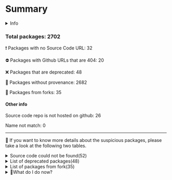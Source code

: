 # Summary


<details>
    <summary>Info</summary>
    Dirty-waters has analyzed your project dependencies and have found different categories for each of them:

    - ⚠️⚠️⚠️ : severe
    - ⚠️⚠️: moderate
    - ⚠️: precaution
</details>
        
 ### Total packages: 2702


:heavy_exclamation_mark: Packages with no Source Code URL: 32

:no_entry: Packages with Github URLs that are 404: 20

:x: Packages that are deprecated: 48

:black_square_button: Packages without provenance: 2682

:cactus: Packages from forks: 35

#### Other info

Source code repo is not hosted on github: 26


Name not match: 0


---
:dolphin: If you want to know more details about the suspicious packages, please take a look at the following two tables.

<details>
    <summary>Source code could not be found(52)</summary>
        


|   index | package_name                                                                                                                                   | github_url                                                                      | github_exists   |
|--------:|:-----------------------------------------------------------------------------------------------------------------------------------------------|:--------------------------------------------------------------------------------|:----------------|
|       1 | @elrondnetwork/erdjs@11.0.0                                                                                                                    | No_repo_info_found                                                              |                 |
|       2 | @elrondnetwork/erdjs-network-providers@1.2.0                                                                                                   | No_repo_info_found                                                              |                 |
|       3 | @hashgraph/cryptography@1.1.2                                                                                                                  | No_repo_info_found                                                              |                 |
|       4 | @hashgraph/proto@2.4.1                                                                                                                         | No_repo_info_found                                                              |                 |
|       5 | @keplr-wallet/cosmos@0.9.16                                                                                                                    | No_repo_info_found                                                              |                 |
|       6 | @keplr-wallet/crypto@0.9.10                                                                                                                    | No_repo_info_found                                                              |                 |
|       7 | @keplr-wallet/types@0.9.12                                                                                                                     | No_repo_info_found                                                              |                 |
|       8 | @keplr-wallet/unit@0.9.12                                                                                                                      | No_repo_info_found                                                              |                 |
|       9 | @ledgerhq/crypto-icons-ui@file:libs/ui/packages/crypto-icons(@types/react@18.2.28)(react@18.2.0)(styled-components@5.3.5)(styled-system@5.1.5) | No_repo_info_found                                                              |                 |
|      10 | @styled-system/background@5.1.2                                                                                                                | No_repo_info_found                                                              |                 |
|      11 | @styled-system/border@5.1.5                                                                                                                    | No_repo_info_found                                                              |                 |
|      12 | @styled-system/color@5.1.2                                                                                                                     | No_repo_info_found                                                              |                 |
|      13 | @styled-system/core@5.1.2                                                                                                                      | No_repo_info_found                                                              |                 |
|      14 | @styled-system/css@5.1.5                                                                                                                       | No_repo_info_found                                                              |                 |
|      15 | @styled-system/flexbox@5.1.2                                                                                                                   | No_repo_info_found                                                              |                 |
|      16 | @styled-system/grid@5.1.2                                                                                                                      | No_repo_info_found                                                              |                 |
|      17 | @styled-system/layout@5.1.2                                                                                                                    | No_repo_info_found                                                              |                 |
|      18 | @styled-system/position@5.1.2                                                                                                                  | No_repo_info_found                                                              |                 |
|      19 | @styled-system/shadow@5.1.2                                                                                                                    | No_repo_info_found                                                              |                 |
|      20 | @styled-system/space@5.1.2                                                                                                                     | No_repo_info_found                                                              |                 |
|      21 | @styled-system/typography@5.1.2                                                                                                                | No_repo_info_found                                                              |                 |
|      22 | @styled-system/variant@5.1.5                                                                                                                   | No_repo_info_found                                                              |                 |
|      23 | @taquito/http-utils@13.0.1                                                                                                                     | No_repo_info_found                                                              |                 |
|      24 | @taquito/ledger-signer@13.0.1                                                                                                                  | No_repo_info_found                                                              |                 |
|      25 | @taquito/local-forging@13.0.1                                                                                                                  | No_repo_info_found                                                              |                 |
|      26 | @taquito/michelson-encoder@13.0.1                                                                                                              | No_repo_info_found                                                              |                 |
|      27 | @taquito/rpc@13.0.1                                                                                                                            | No_repo_info_found                                                              |                 |
|      28 | @taquito/utils@13.0.1                                                                                                                          | No_repo_info_found                                                              |                 |
|      29 | app-builder-bin@4.0.0                                                                                                                          | No_repo_info_found                                                              |                 |
|      30 | cssnano-utils@3.1.0                                                                                                                            | No_repo_info_found                                                              |                 |
|      31 | eyes@0.1.8                                                                                                                                     | No_repo_info_found                                                              |                 |
|      32 | injectpromise@1.0.0                                                                                                                            | No_repo_info_found                                                              |                 |
|      33 | @ledgerhq/compressjs@1.3.1                                                                                                                     | https://github.com/faithlife/compressjs                                         | False           |
|      34 | @vue/web-component-wrapper@1.3.0                                                                                                               | https://github.com/vuejs/web-component-wrapper                                  | False           |
|      35 | buffer-equal@1.0.0                                                                                                                             | https://github.com/substack/node-buffer-equal                                   | False           |
|      36 | buffer-pipe@0.0.3                                                                                                                              | https://github.com/wanderer/buffer-pipe                                         | False           |
|      37 | camelize@1.0.0                                                                                                                                 | https://github.com/substack/camelize                                            | False           |
|      38 | capability@0.2.5                                                                                                                               | https://github.com/inf3rno/capability                                           | False           |
|      39 | commondir@1.0.1                                                                                                                                | https://github.com/substack/node-commondir                                      | False           |
|      40 | compare-version@0.1.2                                                                                                                          | https://github.com/kevva/compare-version                                        | False           |
|      41 | concat-map@0.0.1                                                                                                                               | https://github.com/substack/node-concat-map                                     | False           |
|      42 | crypto-browserify@3.12.0                                                                                                                       | https://github.com/crypto-browserify/crypto-browserify                          | False           |
|      43 | error-polyfill@0.1.3                                                                                                                           | https://github.com/inf3rno/error-polyfill                                       | False           |
|      44 | github-from-package@0.0.0                                                                                                                      | https://github.com/substack/github-from-package                                 | False           |
|      45 | mkdirp@0.5.6                                                                                                                                   | https://github.com/substack/node-mkdirp                                         | False           |
|      46 | o3@1.0.3                                                                                                                                       | https://github.com/inf3rno/o3                                                   | False           |
|      47 | secretjs@0.17.5                                                                                                                                | https://github.com/enigmampc/secretnetwork/blob/master/cosmwasm-js/packages/sdk | False           |
|      48 | semver-compare@1.0.0                                                                                                                           | https://github.com/substack/semver-compare                                      | False           |
|      49 | storyly-web@2.8.0                                                                                                                              | https://github.com/netvent/storyly-web                                          | False           |
|      50 | text-table@0.2.0                                                                                                                               | https://github.com/substack/text-table                                          | False           |
|      51 | u3@0.1.1                                                                                                                                       | https://github.com/inf3rno/u3                                                   | False           |
|      52 | url-set-query@1.0.0                                                                                                                            | https://github.com/mattdesl/url-set-query                                       | False           |
</details>
<details>
    <summary>List of deprecated packages(48)</summary>
        


| package_name                                              | deprecated_in_version   | provenance_in_version   | all_deprecated   | github_url                                                                      | github_exists   | github_redirected   | archived   | is_fork   | open_issues_count   | is_match   |
|:----------------------------------------------------------|:------------------------|:------------------------|:-----------------|:--------------------------------------------------------------------------------|:----------------|:--------------------|:-----------|:----------|:--------------------|:-----------|
| @babel/plugin-proposal-async-generator-functions@7.20.7   | True                    | False                   | True             | https://github.com/babel/babel                                                  | True            | False               | False      | False     | 774                 |            |
| @babel/plugin-proposal-class-properties@7.18.6            | True                    | False                   | True             | https://github.com/babel/babel                                                  | True            | False               | False      | False     | 774                 |            |
| @babel/plugin-proposal-nullish-coalescing-operator@7.18.6 | True                    | False                   | True             | https://github.com/babel/babel                                                  | True            | False               | False      | False     | 774                 |            |
| @babel/plugin-proposal-numeric-separator@7.18.6           | True                    | False                   | True             | https://github.com/babel/babel                                                  | True            | False               | False      | False     | 774                 |            |
| @babel/plugin-proposal-object-rest-spread@7.20.7          | True                    | False                   | True             | https://github.com/babel/babel                                                  | True            | False               | False      | False     | 774                 |            |
| @babel/plugin-proposal-optional-catch-binding@7.18.6      | True                    | False                   | True             | https://github.com/babel/babel                                                  | True            | False               | False      | False     | 774                 |            |
| @babel/plugin-proposal-optional-chaining@7.21.0           | True                    | False                   | True             | https://github.com/babel/babel                                                  | True            | False               | False      | False     | 774                 |            |
| @celo/connect@3.0.1                                       | True                    | False                   | False            | https://github.com/celo-org/celo-monorepo                                       | True            | False               | False      | False     | 85                  |            |
| @celo/contractkit@3.0.1                                   | True                    | False                   | False            | https://github.com/celo-org/celo-monorepo                                       | True            | False               | False      | False     | 85                  |            |
| @celo/wallet-base@3.0.1                                   | True                    | False                   | False            | https://github.com/celo-org/celo-monorepo                                       | True            | False               | False      | False     | 85                  |            |
| @elrondnetwork/erdjs@11.0.0                               | True                    | False                   | True             | No_repo_info_found                                                              |                 |                     |            |           | -                   |            |
| @elrondnetwork/erdjs-network-providers@1.2.0              | True                    | False                   | True             | No_repo_info_found                                                              |                 |                     |            |           | -                   |            |
| @elrondnetwork/transaction-decoder@1.0.0                  | True                    | False                   | True             | https://github.com/elrondnetwork/transaction-decoder                            | True            | True                | False      | False     | 1                   |            |
| @ledgerhq/hw-transport-u2f@5.36.0-deprecated              | True                    | False                   | False            | https://github.com/ledgerhq/ledgerjs                                            | True            | False               | True       | False     | 124                 |            |
| @sinonjs/fake-timers@10.2.0                               | True                    | False                   | False            | https://github.com/sinonjs/fake-timers                                          | True            | False               | False      | False     | 15                  |            |
| abab@2.0.6                                                | True                    | False                   | True             | https://github.com/jsdom/abab                                                   | True            | False               | True       | False     | 0                   |            |
| big.js@6.0.0                                              | True                    | False                   | False            | https://github.com/mikemcl/big.js                                               | True            | False               | False      | False     | 7                   |            |
| cids@0.7.5                                                | True                    | False                   | True             | https://github.com/multiformats/js-cid                                          | True            | False               | True       | False     | 17                  |            |
| consolidate@0.15.1                                        | True                    | False                   | False            | https://github.com/tj/consolidate.js                                            | True            | False               | False      | False     | 47                  |            |
| core-js@2.6.12                                            | True                    | False                   | False            | https://github.com/zloirock/core-js                                             | True            | False               | False      | False     | 34                  |            |
| core-js@3.6.5                                             | True                    | False                   | False            | https://github.com/zloirock/core-js                                             | True            | False               | False      | False     | 34                  |            |
| crypto@1.0.1                                              | True                    | False                   | True             | https://github.com/npm/deprecate-holder                                         | True            | False               | False      | False     | 14                  |            |
| domexception@4.0.0                                        | True                    | False                   | True             | https://github.com/jsdom/domexception                                           | True            | False               | True       | False     | 0                   |            |
| ethereumjs-common@1.5.2                                   | True                    | False                   | True             | https://github.com/ethereumjs/ethereumjs-common                                 | True            | False               | True       | False     | 0                   |            |
| ethereumjs-tx@2.1.2                                       | True                    | False                   | True             | https://github.com/ethereumjs/ethereumjs-tx                                     | True            | False               | True       | False     | 0                   |            |
| formidable@1.2.6                                          | True                    | False                   | False            | https://github.com/node-formidable/formidable                                   | True            | False               | False      | False     | 47                  |            |
| har-validator@5.1.5                                       | True                    | False                   | True             | https://github.com/ahmadnassri/node-har-validator                               | True            | False               | False      | False     | 13                  |            |
| js-xdr@1.3.0                                              | True                    | False                   | False            | https://github.com/stellar/js-xdr                                               | True            | False               | False      | False     | 7                   |            |
| loupe@2.3.4                                               | True                    | False                   | False            | https://github.com/chaijs/loupe                                                 | True            | False               | False      | False     | 6                   |            |
| mini-create-react-context@0.4.1                           | True                    | False                   | True             | https://github.com/stringepsilon/mini-create-react-context                      | True            | False               | True       | True      | 20                  |            |
| mkdirp-promise@5.0.1                                      | True                    | False                   | True             | https://github.com/ahmadnassri/mkdirp-promise                                   | True            | False               | True       | False     | 2                   |            |
| multibase@0.6.1                                           | True                    | False                   | True             | https://github.com/multiformats/js-multibase                                    | True            | False               | True       | False     | 3                   |            |
| multibase@0.7.0                                           | True                    | False                   | True             | https://github.com/multiformats/js-multibase                                    | True            | False               | True       | False     | 3                   |            |
| multicodec@0.5.7                                          | True                    | False                   | True             | https://github.com/multiformats/js-multicodec                                   | True            | False               | False      | False     | 3                   |            |
| multicodec@1.0.4                                          | True                    | False                   | True             | https://github.com/multiformats/js-multicodec                                   | True            | False               | False      | False     | 3                   |            |
| request@2.88.2                                            | True                    | False                   | True             | https://github.com/request/request                                              | True            | False               | False      | False     | 127                 |            |
| secretjs@0.17.5                                           | True                    | False                   | False            | https://github.com/enigmampc/secretnetwork/blob/master/cosmwasm-js/packages/sdk | False           | False               |            |           |                     |            |
| stable@0.1.8                                              | True                    | False                   | True             | https://github.com/two-screen/stable                                            | True            | False               | True       | False     | 0                   |            |
| stellar-base@8.2.2                                        | True                    | False                   | False            | https://github.com/stellar/js-stellar-base                                      | True            | False               | False      | False     | 29                  |            |
| stellar-sdk@10.4.1                                        | True                    | False                   | True             | https://github.com/stellar/js-stellar-sdk                                       | True            | False               | False      | False     | 68                  |            |
| superagent@6.1.0                                          | True                    | False                   | False            | https://github.com/visionmedia/superagent                                       | True            | True                | False      | False     | 171                 |            |
| trim@0.0.1                                                | True                    | False                   | True             | https://github.com/trott/trim                                                   | True            | False               | True       | False     | 0                   |            |
| uglify-es@3.3.9                                           | True                    | False                   | True             | https://github.com/mishoo/uglifyjs2                                             | True            | True                | False      | False     | 42                  |            |
| uuid@2.0.1                                                | True                    | False                   | False            | https://github.com/shtylman/node-uuid                                           | True            | True                | False      | True      | 0                   |            |
| uuid@3.3.2                                                | True                    | False                   | False            | https://github.com/kelektiv/node-uuid                                           | True            | True                | False      | False     | 13                  |            |
| uuid@3.4.0                                                | True                    | False                   | False            | https://github.com/uuidjs/uuid                                                  | True            | False               | False      | False     | 13                  |            |
| vue@2.7.14                                                | True                    | False                   | False            | https://github.com/vuejs/vue                                                    | True            | False               | False      | False     | 602                 |            |
| webpack-chain@6.5.1                                       | True                    | False                   | True             | https://github.com/neutrinojs/webpack-chain                                     | True            | False               | True       | False     | 1                   |            |
</details>
                      
<details>
    <summary>List of packages from fork(35) </summary>
        


| package_name                                | deprecated_in_version   | provenance_in_version   | all_deprecated   | github_url                                                 | github_exists   | github_redirected   | archived   | is_fork   |   open_issues_count | is_match   |
|:--------------------------------------------|:------------------------|:------------------------|:-----------------|:-----------------------------------------------------------|:----------------|:--------------------|:-----------|:----------|--------------------:|:-----------|
| @aashutoshrathi/word-wrap@1.2.6             | False                   | False                   | False            | https://github.com/aashutoshrathi/word-wrap                | True            | False               | False      | True      |                   1 |            |
| @adobe/css-tools@4.3.1                      | False                   | False                   | False            | https://github.com/adobe/css-tools                         | True            | False               | False      | True      |                  10 |            |
| @eslint-community/eslint-utils@4.4.0        | False                   | False                   | False            | https://github.com/eslint-community/eslint-utils           | True            | False               | False      | True      |                  17 |            |
| @eslint-community/regexpp@4.6.2             | False                   | False                   | False            | https://github.com/eslint-community/regexpp                | True            | False               | False      | True      |                  11 |            |
| @jridgewell/sourcemap-codec@1.4.14          | False                   | False                   | False            | https://github.com/jridgewell/sourcemap-codec              | True            | False               | False      | True      |                   2 |            |
| @jridgewell/sourcemap-codec@1.4.15          | False                   | False                   | False            | https://github.com/jridgewell/sourcemap-codec              | True            | False               | False      | True      |                   2 |            |
| @malept/flatpak-bundler@0.4.0               | False                   | False                   | False            | https://github.com/malept/flatpak-bundler                  | True            | False               | False      | True      |                   6 |            |
| @nicolo-ribaudo/semver-v6@6.3.3             | False                   | False                   | False            | https://github.com/nicolo-ribaudo/semver-v6                | True            | False               | False      | True      |                   0 |            |
| @samverschueren/stream-to-observable@0.3.1  | False                   | False                   | False            | https://github.com/samverschueren/stream-to-observable     | True            | False               | False      | True      |                   3 |            |
| @soda/friendly-errors-webpack-plugin@1.8.1  | False                   | False                   | False            | https://github.com/sodatea/friendly-errors-webpack-plugin  | True            | False               | False      | True      |                   4 |            |
| @tronweb3/google-protobuf@3.21.2            | False                   | False                   | False            | https://github.com/start940315/protobuf-javascript-js      | True            | False               | False      | True      |                   0 |            |
| @zondax/ledger-cosmos-js@3.0.3              | False                   | False                   | False            | https://github.com/cosmos/ledger-cosmos-js                 | True            | False               | False      | True      |                   1 |            |
| algo-msgpack-with-bigint@2.1.1              | False                   | False                   | False            | https://github.com/evanjrichard/msgpack-javascript         | True            | False               | False      | True      |                   1 |            |
| ansi-html-community@0.0.8                   | False                   | False                   | False            | https://github.com/mahdyar/ansi-html-community             | True            | False               | False      | True      |                   4 |            |
| async-exit-hook@2.0.1                       | False                   | False                   | False            | https://github.com/tapppi/async-exit-hook                  | True            | False               | False      | True      |                  11 |            |
| bonjour-service@1.0.13                      | False                   | False                   | False            | https://github.com/onlxltd/bonjour-service                 | True            | False               | False      | True      |                  15 |            |
| borc@2.1.2                                  | False                   | False                   | False            | https://github.com/dignifiedquire/borc                     | True            | False               | False      | True      |                  24 |            |
| chartjs-color@2.4.1                         | False                   | False                   | False            | https://github.com/chartjs/chartjs-color                   | True            | False               | False      | True      |                   2 |            |
| chartjs-color-string@0.6.0                  | False                   | False                   | False            | https://github.com/chartjs/chartjs-color-string            | True            | False               | False      | True      |                   1 |            |
| chrome-trace-event@1.0.3                    | False                   | False                   | False            | https://github.com/samccone/chrome-trace-event             | True            | False               | False      | True      |                   1 |            |
| cross-sha256@1.2.0                          | False                   | False                   | False            | https://github.com/zone117x/cross-sha256                   | True            | False               | False      | True      |                   0 |            |
| deep-is@0.1.4                               | False                   | False                   | False            | https://github.com/thlorenz/deep-is                        | True            | False               | False      | True      |                   0 |            |
| duplexer3@0.1.4                             | False                   | False                   | False            | https://github.com/floatdrop/duplexer3                     | True            | True                | False      | True      |                   0 |            |
| fast-json-stable-stringify@2.1.0            | False                   | False                   | False            | https://github.com/epoberezkin/fast-json-stable-stringify  | True            | False               | False      | True      |                  21 |            |
| html-to-react@1.4.8                         | False                   | False                   | False            | https://github.com/aknuds1/html-to-react                   | True            | False               | False      | True      |                  13 |            |
| json-parse-even-better-errors@2.3.1         | False                   | False                   | False            | https://github.com/npm/json-parse-even-better-errors       | True            | False               | False      | True      |                   0 |            |
| json-stable-stringify-without-jsonify@1.0.1 | False                   | False                   | False            | https://github.com/samn/json-stable-stringify              | True            | False               | False      | True      |                   1 |            |
| mini-create-react-context@0.4.1             | True                    | False                   | True             | https://github.com/stringepsilon/mini-create-react-context | True            | False               | True       | True      |                  20 |            |
| mkdirp@1.0.4                                | False                   | False                   | False            | https://github.com/isaacs/node-mkdirp                      | True            | False               | False      | True      |                   0 |            |
| ripple-bs58@4.0.1                           | False                   | False                   | False            | https://github.com/you21979/node-ripple-bs58               | True            | False               | False      | True      |                   0 |            |
| ripple-bs58check@2.0.2                      | False                   | False                   | False            | https://github.com/you21979/node-ripple-bs58check          | True            | False               | False      | True      |                   0 |            |
| source-map-js@1.0.2                         | False                   | False                   | False            | https://github.com/7rulnik/source-map-js                   | True            | False               | False      | True      |                   6 |            |
| text-encoding-utf-8@1.0.2                   | False                   | False                   | False            | https://github.com/arv/text-encoding-utf-8                 | True            | False               | False      | True      |                   1 |            |
| uuid@2.0.1                                  | True                    | False                   | False            | https://github.com/shtylman/node-uuid                      | True            | True                | False      | True      |                   0 |            |
| vue-style-loader@4.1.3                      | False                   | False                   | False            | https://github.com/vuejs/vue-style-loader                  | True            | False               | False      | True      |                  25 |            |
</details>
                      
<details>
    <summary>👻What do I do now? </summary>
        From not source code found: 

        - Reevaluate the dependency usage 
        - Check if it is deprecated 
        - Pull Request to developer (from the dependency) to ask for updating the metadata 
        
From deprecated packages:

        - Check for not deprecated versions
        - If all versions deprecated, confirm maintainer's reason/declaration
        
From without provenance:

        - Open an issue on the dependency repository to get provenance  
        
From forks

        - To verify the GitHub repository to prevent using malicious fork
</details>



